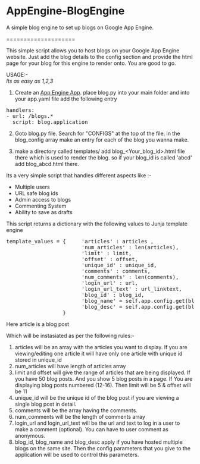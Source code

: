 AppEngine-BlogEngine
====================

A simple blog engine to set up blogs on Google App Engine.

====================

This simple script allows you to host blogs on your Google App Engine website. Just add the blog details to the config section and provide the html page for your blog for this engine to render onto. You are good to go.

USAGE:-<br/>
<em> Its as easy as 1,2,3 </em>

1. Create an <a href="https://developers.google.com/appengine/docs/python/gettingstartedpython27/introduction">App Engine App</a>. place blog.py into your main folder and into your app.yaml file add the following entry

<pre>
handlers:
- url: /blogs.*
  script: blog.application
</pre>

2. Goto blog.py file. Search for "CONFIGS" at the top of the file.
     in the blog_config array make an entry for each of the blog you wanna make.

3. make a directory called templates/ add blog_<Your_blog_id>.html file there which is used to render the blog.
     so if your blog_id is called 'abcd' add blog_abcd.html there.



<div class="container">
<p>
Its a very simple script that handles different aspects like :-
</p>
<ul>
<li>Multiple users</li>
<li>URL safe blog ids</li> 
<li>Admin access to blogs</li>
<li>Commenting System</li>
<li>Ability to save as drafts</li>
</ul>
</p>
</div>

This script returns a dictionary with the following values to Junja template engine
<pre>
template_values = {     'articles' : articles ,
                        'num_articles' : len(articles),
                        'limit' : limit,
                        'offset' : offset,
                        'unique_id' : unique_id,
                        'comments' : comments,
                        'num_comments' : len(comments),
                        'login_url' : url,
                        'login_url_text' : url_linktext,
                        'blog_id' : blog_id,
                        'blog_name' = self.app.config.get(blog_id)['name'],
                        'blog_desc' = self.app.config.get(blog_id)['desc']
                  }
</pre>                  
Here article is a blog post

Which will be instasiated as per the following rules:-

1. articles will be an array with the articles you want to display. If you are viewing/editing one article it will have only one article with unique id stored in unique_id
2. num_articles will have length of articles array
3. limit and offset will give the range of articles that are being displayed.
      If you have 50 blog posts. And you show 5 blog posts in a page. If You are displaying blog posts numbered (12-16). Then limit will be 5 & offset will be 11
4. unique_id will be the unique id of the blog post if you are viewing a single blog post in detail.
5. comments will be the array having the comments.
6. num_comments will be the length of comments array
7. login_url and login_url_text will be the url and text to log in a user to make a comment (optional). You can have to user comment as anonymous.
8. blog_id, blog_name and blog_desc apply if you have hosted multiple blogs on the same site. Then the config parameters that you give to the application will be used to control this parameters.




